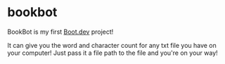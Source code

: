 # bookbot

BookBot is my first [Boot.dev](https://www.boot.dev) project!

It can give you the word and character count for any txt file you have on your computer! Just pass it a file path to the file and you're on your way!
